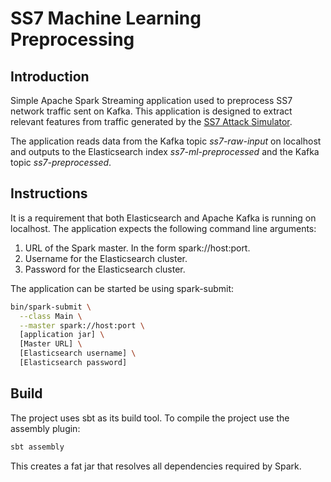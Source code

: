 # SS7 Machine Learning Preprocessing

## Introduction
Simple Apache Spark Streaming application used to preprocess SS7 network
traffic sent on Kafka. This application is designed to extract relevant
features from traffic generated by the [SS7 Attack
Simulator](https://github.com/polarking/jss7-attack-simulator).

The application reads data from the Kafka topic *ss7-raw-input* on localhost
and outputs to the Elasticsearch index *ss7-ml-preprocessed* and the Kafka
topic *ss7-preprocessed*.

## Instructions
It is a requirement that both Elasticsearch and Apache Kafka is running on
localhost. The application expects the following command line arguments:

1. URL of the Spark master. In the form spark://host:port.
2. Username for the Elasticsearch cluster.
3. Password for the Elasticsearch cluster.

The application can be started be using spark-submit:

```bash
bin/spark-submit \
  --class Main \
  --master spark://host:port \
  [application jar] \
  [Master URL] \
  [Elasticsearch username] \
  [Elasticsearch password]
```

## Build
The project uses sbt as its build tool. To compile the project use the assembly plugin:

```bash
sbt assembly
```

This creates a fat jar that resolves all dependencies required by Spark.
